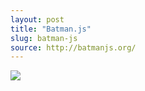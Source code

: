 ```yaml
---
layout: post
title: "Batman.js"
slug: batman-js
source: http://batmanjs.org/
---
```


<img src="/beautiful-open/screenshots/batmanjs.png">
